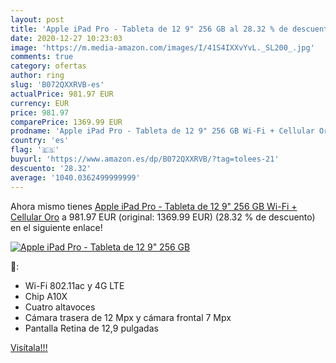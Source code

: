 ```yaml
---
layout: post
title: 'Apple iPad Pro - Tableta de 12 9" 256 GB al 28.32 % de descuento'
date: 2020-12-27 10:23:03
image: 'https://m.media-amazon.com/images/I/41S4IXXvYvL._SL200_.jpg'
comments: true
category: ofertas
author: ring
slug: 'B072QXXRVB-es'
actualPrice: 981.97 EUR
currency: EUR
price: 981.97
comparePrice: 1369.99 EUR
prodname: 'Apple iPad Pro - Tableta de 12 9" 256 GB Wi-Fi + Cellular Oro'
country: 'es'
flag: '🇪🇸'
buyurl: 'https://www.amazon.es/dp/B072QXXRVB/?tag=tolees-21'
descuento: '28.32'
average: '1040.0362499999999'
---
```


Ahora mismo tienes [Apple iPad Pro - Tableta de 12 9" 256 GB Wi-Fi + Cellular Oro](https://www.amazon.es/dp/B072QXXRVB/?tag=tolees-21) a 981.97 EUR (original: 1369.99 EUR) (28.32 %  de descuento) en el siguiente enlace!

[![Apple iPad Pro - Tableta de 12 9" 256 GB](https://m.media-amazon.com/images/I/41S4IXXvYvL._SL200_.jpg)](https://www.amazon.es/dp/B072QXXRVB/?tag=tolees-21)

🔎:

- Wi-Fi 802.11ac y 4G LTE
- Chip A10X
- Cuatro altavoces
- Cámara trasera de 12 Mpx y cámara frontal 7 Mpx
- Pantalla Retina de 12,9 pulgadas

[Visítala!!!](https://www.amazon.es/dp/B072QXXRVB/?tag=tolees-21)
